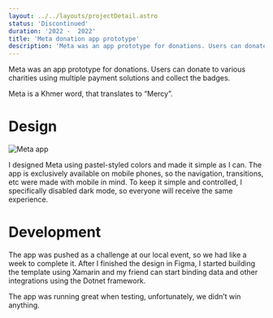 ```yaml
---
layout: ../../layouts/projectDetail.astro
status: 'Discontinued'
duration: '2022 -  2022'
title: 'Meta donation app prototype'
description: 'Meta was an app prototype for donations. Users can donate to various charities using multiple payment solutions and collect the badges.'
---
```


Meta was an app prototype for donations. Users can donate to various charities using multiple payment solutions and collect the badges.

Meta is a Khmer word, that translates to “Mercy”.

# Design

![Meta app](https://ik.imagekit.io/madsouris/vannrith/projects/meta.png?tr=1200)

I designed Meta using pastel-styled colors and made it simple as I can. The app is exclusively available on mobile phones, so the navigation, transitions, etc were made with mobile in mind. To keep it simple and controlled, I specifically disabled dark mode, so everyone will receive the same experience.

# Development

The app was pushed as a challenge at our local event, so we had like a week to complete it. After I finished the design in Figma, I started building the template using Xamarin and my friend can start binding data and other integrations using the Dotnet framework.

The app was running great when testing, unfortunately, we didn’t win anything.
